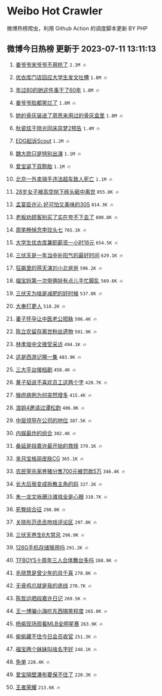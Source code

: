 # Weibo Hot Crawler 



微博热榜爬虫，利用 Github Action 的调度脚本更新 BY PHP 


## 微博今日热榜 更新于 2023-07-11 13:11:13 
1. [姜爷爷宋爷爷不用抢了](https://s.weibo.com/weibo?q=%E5%A7%9C%E7%88%B7%E7%88%B7%E5%AE%8B%E7%88%B7%E7%88%B7%E4%B8%8D%E7%94%A8%E6%8A%A2%E4%BA%86&t=31&band_rank=1&Refer=top) `2.3M 🔥` 

1. [优衣库门店回应大学生发文吐槽](https://s.weibo.com/weibo?q=%23%E4%BC%98%E8%A1%A3%E5%BA%93%E9%97%A8%E5%BA%97%E5%9B%9E%E5%BA%94%E5%A4%A7%E5%AD%A6%E7%94%9F%E5%8F%91%E6%96%87%E5%90%90%E6%A7%BD%23&t=31&band_rank=2&Refer=top) `1.8M 🔥` 

1. [年过80的她这件事干了60年](https://s.weibo.com/weibo?q=%23%E5%B9%B4%E8%BF%8780%E7%9A%84%E5%A5%B9%E8%BF%99%E4%BB%B6%E4%BA%8B%E5%B9%B2%E4%BA%8660%E5%B9%B4%23&t=31&band_rank=3&Refer=top) `1.8M 🔥` 

1. [姜爷爷脸都笑烂了](https://s.weibo.com/weibo?q=%23%E5%A7%9C%E7%88%B7%E7%88%B7%E8%84%B8%E9%83%BD%E7%AC%91%E7%83%82%E4%BA%86%23&t=31&band_rank=4&Refer=top) `1.8M 🔥` 

1. [她的骨灰装进了周恩来用过的骨灰盒里](https://s.weibo.com/weibo?q=%23%E5%A5%B9%E7%9A%84%E9%AA%A8%E7%81%B0%E8%A3%85%E8%BF%9B%E4%BA%86%E5%91%A8%E6%81%A9%E6%9D%A5%E7%94%A8%E8%BF%87%E7%9A%84%E9%AA%A8%E7%81%B0%E7%9B%92%E9%87%8C%23&t=31&band_rank=5&Refer=top) `1.8M 🔥` 

1. [秋瓷炫于晓光同床异梦2预告](https://s.weibo.com/weibo?q=%23%E7%A7%8B%E7%93%B7%E7%82%AB%E4%BA%8E%E6%99%93%E5%85%89%E5%90%8C%E5%BA%8A%E5%BC%82%E6%A2%A62%E9%A2%84%E5%91%8A%23&t=31&band_rank=6&Refer=top) `1.4M 🔥` 

1. [EDG起诉Scout](https://s.weibo.com/weibo?q=%23EDG%E8%B5%B7%E8%AF%89Scout%23&t=31&band_rank=7&Refer=top) `1.2M 🔥` 

1. [魏大勋只是特别出演](https://s.weibo.com/weibo?q=%23%E9%AD%8F%E5%A4%A7%E5%8B%8B%E5%8F%AA%E6%98%AF%E7%89%B9%E5%88%AB%E5%87%BA%E6%BC%94%23&t=31&band_rank=8&Refer=top) `1.1M 🔥` 

1. [爱宝诞下双胞胎](https://s.weibo.com/weibo?q=%23%E7%88%B1%E5%AE%9D%E8%AF%9E%E4%B8%8B%E5%8F%8C%E8%83%9E%E8%83%8E%23&t=31&band_rank=9&Refer=top) `1.1M 🔥` 

1. [北京一外卖骑手违法超车致人死亡](https://s.weibo.com/weibo?q=%23%E5%8C%97%E4%BA%AC%E4%B8%80%E5%A4%96%E5%8D%96%E9%AA%91%E6%89%8B%E8%BF%9D%E6%B3%95%E8%B6%85%E8%BD%A6%E8%87%B4%E4%BA%BA%E6%AD%BB%E4%BA%A1%23&t=31&band_rank=10&Refer=top) `1.1M 🔥` 

1. [28岁女子被高空抛下砖头砸中离世](https://s.weibo.com/weibo?q=%2328%E5%B2%81%E5%A5%B3%E5%AD%90%E8%A2%AB%E9%AB%98%E7%A9%BA%E6%8A%9B%E4%B8%8B%E7%A0%96%E5%A4%B4%E7%A0%B8%E4%B8%AD%E7%A6%BB%E4%B8%96%23&t=31&band_rank=11&Refer=top) `855.8K 🔥` 

1. [孟宴臣许沁 好可怕又美味的30S](https://s.weibo.com/weibo?q=%E5%AD%9F%E5%AE%B4%E8%87%A3%E8%AE%B8%E6%B2%81%20%E5%A5%BD%E5%8F%AF%E6%80%95%E5%8F%88%E7%BE%8E%E5%91%B3%E7%9A%8430S&t=31&band_rank=12&Refer=top) `814.3K 🔥` 

1. [老板劝顾客别买了实在夸不下去了](https://s.weibo.com/weibo?q=%23%E8%80%81%E6%9D%BF%E5%8A%9D%E9%A1%BE%E5%AE%A2%E5%88%AB%E4%B9%B0%E4%BA%86%E5%AE%9E%E5%9C%A8%E5%A4%B8%E4%B8%8D%E4%B8%8B%E5%8E%BB%E4%BA%86%23&t=31&band_rank=13&Refer=top) `800.8K 🔥` 

1. [周笔畅悼念李玟头七](https://s.weibo.com/weibo?q=%23%E5%91%A8%E7%AC%94%E7%95%85%E6%82%BC%E5%BF%B5%E6%9D%8E%E7%8E%9F%E5%A4%B4%E4%B8%83%23&t=31&band_rank=14&Refer=top) `765.1K 🔥` 

1. [大学生优衣库兼职薪资一小时16元](https://s.weibo.com/weibo?q=%23%E5%A4%A7%E5%AD%A6%E7%94%9F%E4%BC%98%E8%A1%A3%E5%BA%93%E5%85%BC%E8%81%8C%E8%96%AA%E8%B5%84%E4%B8%80%E5%B0%8F%E6%97%B616%E5%85%83%23&t=31&band_rank=15&Refer=top) `654.5K 🔥` 

1. [三伏天是一年当中补阳气的最好时间](https://s.weibo.com/weibo?q=%E4%B8%89%E4%BC%8F%E5%A4%A9%E6%98%AF%E4%B8%80%E5%B9%B4%E5%BD%93%E4%B8%AD%E8%A1%A5%E9%98%B3%E6%B0%94%E7%9A%84%E6%9C%80%E5%A5%BD%E6%97%B6%E9%97%B4&t=31&band_rank=16&Refer=top) `629.1K 🔥` 

1. [狂飙里的蒋天演刘小北爸爸](https://s.weibo.com/weibo?q=%23%E7%8B%82%E9%A3%99%E9%87%8C%E7%9A%84%E8%92%8B%E5%A4%A9%E6%BC%94%E5%88%98%E5%B0%8F%E5%8C%97%E7%88%B8%E7%88%B8%23&t=31&band_rank=17&Refer=top) `596.2K 🔥` 

1. [福宝妈第一次带俩娃有点儿手忙脚乱](https://s.weibo.com/weibo?q=%23%E7%A6%8F%E5%AE%9D%E5%A6%88%E7%AC%AC%E4%B8%80%E6%AC%A1%E5%B8%A6%E4%BF%A9%E5%A8%83%E6%9C%89%E7%82%B9%E5%84%BF%E6%89%8B%E5%BF%99%E8%84%9A%E4%B9%B1%23&t=31&band_rank=18&Refer=top) `569.6K 🔥` 

1. [三伏天为啥是减肥的好时候](https://s.weibo.com/weibo?q=%23%E4%B8%89%E4%BC%8F%E5%A4%A9%E4%B8%BA%E5%95%A5%E6%98%AF%E5%87%8F%E8%82%A5%E7%9A%84%E5%A5%BD%E6%97%B6%E5%80%99%23&t=31&band_rank=19&Refer=top) `537.8K 🔥` 

1. [大奉打更人](https://s.weibo.com/weibo?q=%E5%A4%A7%E5%A5%89%E6%89%93%E6%9B%B4%E4%BA%BA&t=31&band_rank=20&Refer=top) `518.2K 🔥` 

1. [妻子怀孕让中医老公把脉](https://s.weibo.com/weibo?q=%23%E5%A6%BB%E5%AD%90%E6%80%80%E5%AD%95%E8%AE%A9%E4%B8%AD%E5%8C%BB%E8%80%81%E5%85%AC%E6%8A%8A%E8%84%89%23&t=31&band_rank=21&Refer=top) `506.4K 🔥` 

1. [陈立农留存离世粉丝遗物](https://s.weibo.com/weibo?q=%23%E9%99%88%E7%AB%8B%E5%86%9C%E7%95%99%E5%AD%98%E7%A6%BB%E4%B8%96%E7%B2%89%E4%B8%9D%E9%81%97%E7%89%A9%23&t=31&band_rank=22&Refer=top) `501.9K 🔥` 

1. [林孝埈中文接受采访](https://s.weibo.com/weibo?q=%23%E6%9E%97%E5%AD%9D%E5%9F%88%E4%B8%AD%E6%96%87%E6%8E%A5%E5%8F%97%E9%87%87%E8%AE%BF%23&t=31&band_rank=23&Refer=top) `494.1K 🔥` 

1. [这是西游记哪一集](https://s.weibo.com/weibo?q=%E8%BF%99%E6%98%AF%E8%A5%BF%E6%B8%B8%E8%AE%B0%E5%93%AA%E4%B8%80%E9%9B%86&t=31&band_rank=24&Refer=top) `483.9K 🔥` 

1. [三大平台接档剧](https://s.weibo.com/weibo?q=%23%E4%B8%89%E5%A4%A7%E5%B9%B3%E5%8F%B0%E6%8E%A5%E6%A1%A3%E5%89%A7%23&t=31&band_rank=25&Refer=top) `458.4K 🔥` 

1. [黄子韬说不喜欢员工这两个字](https://s.weibo.com/weibo?q=%23%E9%BB%84%E5%AD%90%E9%9F%AC%E8%AF%B4%E4%B8%8D%E5%96%9C%E6%AC%A2%E5%91%98%E5%B7%A5%E8%BF%99%E4%B8%A4%E4%B8%AA%E5%AD%97%23&t=31&band_rank=26&Refer=top) `420.7K 🔥` 

1. [猴痘病例为何突然增多](https://s.weibo.com/weibo?q=%23%E7%8C%B4%E7%97%98%E7%97%85%E4%BE%8B%E4%B8%BA%E4%BD%95%E7%AA%81%E7%84%B6%E5%A2%9E%E5%A4%9A%23&t=31&band_rank=27&Refer=top) `415.4K 🔥` 

1. [浪姐4邀请过谭松韵](https://s.weibo.com/weibo?q=%23%E6%B5%AA%E5%A7%904%E9%82%80%E8%AF%B7%E8%BF%87%E8%B0%AD%E6%9D%BE%E9%9F%B5%23&t=31&band_rank=28&Refer=top) `406.0K 🔥` 

1. [中层领导在公司的地位](https://s.weibo.com/weibo?q=%E4%B8%AD%E5%B1%82%E9%A2%86%E5%AF%BC%E5%9C%A8%E5%85%AC%E5%8F%B8%E7%9A%84%E5%9C%B0%E4%BD%8D&t=31&band_rank=29&Refer=top) `387.5K 🔥` 

1. [内娱最炸的组合](https://s.weibo.com/weibo?q=%23%E5%86%85%E5%A8%B1%E6%9C%80%E7%82%B8%E7%9A%84%E7%BB%84%E5%90%88%23&t=31&band_rank=30&Refer=top) `382.4K 🔥` 

1. [桑延是段嘉许最开始的救赎](https://s.weibo.com/weibo?q=%23%E6%A1%91%E5%BB%B6%E6%98%AF%E6%AE%B5%E5%98%89%E8%AE%B8%E6%9C%80%E5%BC%80%E5%A7%8B%E7%9A%84%E6%95%91%E8%B5%8E%23&t=31&band_rank=31&Refer=top) `379.1K 🔥` 

1. [芈月宝格丽皮肤CG](https://s.weibo.com/weibo?q=%23%E8%8A%88%E6%9C%88%E5%AE%9D%E6%A0%BC%E4%B8%BD%E7%9A%AE%E8%82%A4CG%23&t=31&band_rank=32&Refer=top) `365.1K 🔥` 

1. [农民宰杀家养猪分售700元被罚款5万](https://s.weibo.com/weibo?q=%23%E5%86%9C%E6%B0%91%E5%AE%B0%E6%9D%80%E5%AE%B6%E5%85%BB%E7%8C%AA%E5%88%86%E5%94%AE700%E5%85%83%E8%A2%AB%E7%BD%9A%E6%AC%BE5%E4%B8%87%23&t=31&band_rank=33&Refer=top) `346.4K 🔥` 

1. [长大后我变成拆散主角的妈](https://s.weibo.com/weibo?q=%E9%95%BF%E5%A4%A7%E5%90%8E%E6%88%91%E5%8F%98%E6%88%90%E6%8B%86%E6%95%A3%E4%B8%BB%E8%A7%92%E7%9A%84%E5%A6%88&t=31&band_rank=34&Refer=top) `327.1K 🔥` 

1. [朱一龙文咏珊沙滩戏全是心眼](https://s.weibo.com/weibo?q=%23%E6%9C%B1%E4%B8%80%E9%BE%99%E6%96%87%E5%92%8F%E7%8F%8A%E6%B2%99%E6%BB%A9%E6%88%8F%E5%85%A8%E6%98%AF%E5%BF%83%E7%9C%BC%23&t=31&band_rank=35&Refer=top) `310.7K 🔥` 

1. [死臀综合征](https://s.weibo.com/weibo?q=%E6%AD%BB%E8%87%80%E7%BB%BC%E5%90%88%E5%BE%81&t=31&band_rank=36&Refer=top) `298.0K 🔥` 

1. [关晓彤范丞丞吻戏评论区](https://s.weibo.com/weibo?q=%23%E5%85%B3%E6%99%93%E5%BD%A4%E8%8C%83%E4%B8%9E%E4%B8%9E%E5%90%BB%E6%88%8F%E8%AF%84%E8%AE%BA%E5%8C%BA%23&t=31&band_rank=37&Refer=top) `297.8K 🔥` 

1. [三伏天养生6大禁忌](https://s.weibo.com/weibo?q=%23%E4%B8%89%E4%BC%8F%E5%A4%A9%E5%85%BB%E7%94%9F6%E5%A4%A7%E7%A6%81%E5%BF%8C%23&t=31&band_rank=38&Refer=top) `296.9K 🔥` 

1. [128G手机存储够用吗](https://s.weibo.com/weibo?q=%23128G%E6%89%8B%E6%9C%BA%E5%AD%98%E5%82%A8%E5%A4%9F%E7%94%A8%E5%90%97%23&t=31&band_rank=39&Refer=top) `291.2K 🔥` 

1. [TFBOYS十周年三人合体舞台多吗](https://s.weibo.com/weibo?q=%23TFBOYS%E5%8D%81%E5%91%A8%E5%B9%B4%E4%B8%89%E4%BA%BA%E5%90%88%E4%BD%93%E8%88%9E%E5%8F%B0%E5%A4%9A%E5%90%97%23&t=31&band_rank=40&Refer=top) `288.9K 🔥` 

1. [毛晓慧是曾少年的肖千喜](https://s.weibo.com/weibo?q=%23%E6%AF%9B%E6%99%93%E6%85%A7%E6%98%AF%E6%9B%BE%E5%B0%91%E5%B9%B4%E7%9A%84%E8%82%96%E5%8D%83%E5%96%9C%23&t=31&band_rank=41&Refer=top) `278.8K 🔥` 

1. [无骨鸡爪就是我的底线](https://s.weibo.com/weibo?q=%E6%97%A0%E9%AA%A8%E9%B8%A1%E7%88%AA%E5%B0%B1%E6%98%AF%E6%88%91%E7%9A%84%E5%BA%95%E7%BA%BF&t=31&band_rank=42&Refer=top) `270.7K 🔥` 

1. [陈哲远晒段嘉许日记](https://s.weibo.com/weibo?q=%23%E9%99%88%E5%93%B2%E8%BF%9C%E6%99%92%E6%AE%B5%E5%98%89%E8%AE%B8%E6%97%A5%E8%AE%B0%23&t=31&band_rank=43&Refer=top) `269.5K 🔥` 

1. [王一博骗小海吃东西搞笑程度](https://s.weibo.com/weibo?q=%E7%8E%8B%E4%B8%80%E5%8D%9A%E9%AA%97%E5%B0%8F%E6%B5%B7%E5%90%83%E4%B8%9C%E8%A5%BF%E6%90%9E%E7%AC%91%E7%A8%8B%E5%BA%A6&t=31&band_rank=44&Refer=top) `265.0K 🔥` 

1. [杨紫现场观看MLB全明星赛](https://s.weibo.com/weibo?q=%23%E6%9D%A8%E7%B4%AB%E7%8E%B0%E5%9C%BA%E8%A7%82%E7%9C%8BMLB%E5%85%A8%E6%98%8E%E6%98%9F%E8%B5%9B%23&t=31&band_rank=45&Refer=top) `263.9K 🔥` 

1. [偷偷藏不住今日会员收官](https://s.weibo.com/weibo?q=%23%E5%81%B7%E5%81%B7%E8%97%8F%E4%B8%8D%E4%BD%8F%E4%BB%8A%E6%97%A5%E4%BC%9A%E5%91%98%E6%94%B6%E5%AE%98%23&t=31&band_rank=46&Refer=top) `251.3K 🔥` 

1. [福宝两个妹妹叫啥名字好](https://s.weibo.com/weibo?q=%23%E7%A6%8F%E5%AE%9D%E4%B8%A4%E4%B8%AA%E5%A6%B9%E5%A6%B9%E5%8F%AB%E5%95%A5%E5%90%8D%E5%AD%97%E5%A5%BD%23&t=31&band_rank=47&Refer=top) `248.1K 🔥` 

1. [免单](https://s.weibo.com/weibo?q=%E5%85%8D%E5%8D%95&t=31&band_rank=48&Refer=top) `228.4K 🔥` 

1. [爱宝隔壁瀑布要保不住了](https://s.weibo.com/weibo?q=%E7%88%B1%E5%AE%9D%E9%9A%94%E5%A3%81%E7%80%91%E5%B8%83%E8%A6%81%E4%BF%9D%E4%B8%8D%E4%BD%8F%E4%BA%86&t=31&band_rank=49&Refer=top) `220.3K 🔥` 

1. [王者荣耀](https://s.weibo.com/weibo?q=%E7%8E%8B%E8%80%85%E8%8D%A3%E8%80%80&t=31&band_rank=50&Refer=top) `213.6K 🔥` 

